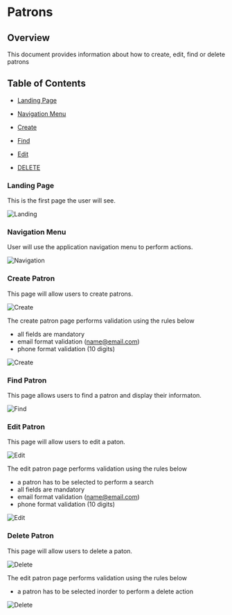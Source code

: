 # Patrons

## Overview

This document provides information about how to create, edit, find or delete patrons

## Table of Contents

- [Landing Page](#landing-page)

- [Navigation Menu](#navigation-menu)

- [Create](#create=patron)

- [Find](#find-patron)

- [Edit](#edit-patron)

- [DELETE](#delete-patron)


### Landing Page

This is the first page the user will see.

![Landing](images/patron/00-library-system.png)

### Navigation Menu

User will use the application navigation menu to perform actions.

![Navigation](images/patron/01-library-system-navigation-menu.png)

### Create Patron

This page will allow users to create patrons.

![Create](images/patron/02-create-patron.png)

The create patron page performs validation using the rules below
- all fields are mandatory
- email format validation (name@email.com)
- phone format validation (10 digits)

![Create](images/patron/03-create-patron-error-state.png)

### Find Patron

This page allows users to find a patron and display their informaton.

![Find](images/patron/04-find-patron.png)

### Edit Patron

This page will allow users to edit a paton.

![Edit](images/patron/05-edit-patron.png)

The edit patron page performs validation using the rules below
- a patron has to be selected to perform a search
- all fields are mandatory
- email format validation (name@email.com)
- phone format validation (10 digits)

![Edit](images/patron/06-edit-patron-error-state.png)

### Delete Patron

This page will allow users to delete a paton.

![Delete](images/patron/07-delete-patron.png)

The edit patron page performs validation using the rules below
- a patron has to be selected inorder to perform a delete action

![Delete](images/patron/08-delete-patron-error-state.png)
